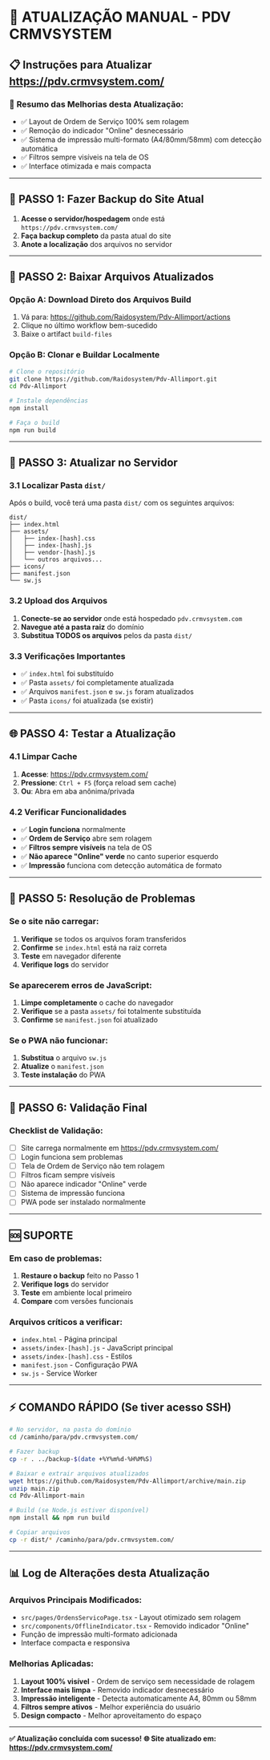 # 🚀 ATUALIZAÇÃO MANUAL - PDV CRMVSYSTEM

## 📋 Instruções para Atualizar https://pdv.crmvsystem.com/

### 🎯 **Resumo das Melhorias desta Atualização:**
- ✅ Layout de Ordem de Serviço 100% sem rolagem
- ✅ Remoção do indicador "Online" desnecessário
- ✅ Sistema de impressão multi-formato (A4/80mm/58mm) com detecção automática
- ✅ Filtros sempre visíveis na tela de OS
- ✅ Interface otimizada e mais compacta

---

## 📁 **PASSO 1: Fazer Backup do Site Atual**

1. **Acesse o servidor/hospedagem** onde está `https://pdv.crmvsystem.com/`
2. **Faça backup completo** da pasta atual do site
3. **Anote a localização** dos arquivos no servidor

---

## 📂 **PASSO 2: Baixar Arquivos Atualizados**

### Opção A: Download Direto dos Arquivos Build
1. Vá para: https://github.com/Raidosystem/Pdv-Allimport/actions
2. Clique no último workflow bem-sucedido
3. Baixe o artifact `build-files`

### Opção B: Clonar e Buildar Localmente
```bash
# Clone o repositório
git clone https://github.com/Raidosystem/Pdv-Allimport.git
cd Pdv-Allimport

# Instale dependências
npm install

# Faça o build
npm run build
```

---

## 🔄 **PASSO 3: Atualizar no Servidor**

### 3.1 Localizar Pasta `dist/`
Após o build, você terá uma pasta `dist/` com os seguintes arquivos:
```
dist/
├── index.html
├── assets/
│   ├── index-[hash].css
│   ├── index-[hash].js
│   ├── vendor-[hash].js
│   └── outros arquivos...
├── icons/
├── manifest.json
└── sw.js
```

### 3.2 Upload dos Arquivos
1. **Conecte-se ao servidor** onde está hospedado `pdv.crmvsystem.com`
2. **Navegue até a pasta raiz** do domínio
3. **Substitua TODOS os arquivos** pelos da pasta `dist/`

### 3.3 Verificações Importantes
- ✅ `index.html` foi substituído
- ✅ Pasta `assets/` foi completamente atualizada
- ✅ Arquivos `manifest.json` e `sw.js` foram atualizados
- ✅ Pasta `icons/` foi atualizada (se existir)

---

## 🌐 **PASSO 4: Testar a Atualização**

### 4.1 Limpar Cache
1. **Acesse**: https://pdv.crmvsystem.com/
2. **Pressione**: `Ctrl + F5` (força reload sem cache)
3. **Ou**: Abra em aba anônima/privada

### 4.2 Verificar Funcionalidades
- ✅ **Login funciona** normalmente
- ✅ **Ordem de Serviço** abre sem rolagem
- ✅ **Filtros sempre visíveis** na tela de OS
- ✅ **Não aparece "Online" verde** no canto superior esquerdo
- ✅ **Impressão** funciona com detecção automática de formato

---

## 🔧 **PASSO 5: Resolução de Problemas**

### Se o site não carregar:
1. **Verifique** se todos os arquivos foram transferidos
2. **Confirme** se `index.html` está na raiz correta
3. **Teste** em navegador diferente
4. **Verifique logs** do servidor

### Se aparecerem erros de JavaScript:
1. **Limpe completamente** o cache do navegador
2. **Verifique** se a pasta `assets/` foi totalmente substituída
3. **Confirme** se `manifest.json` foi atualizado

### Se o PWA não funcionar:
1. **Substitua** o arquivo `sw.js`
2. **Atualize** o `manifest.json`
3. **Teste instalação** do PWA

---

## 📱 **PASSO 6: Validação Final**

### Checklist de Validação:
- [ ] Site carrega normalmente em https://pdv.crmvsystem.com/
- [ ] Login funciona sem problemas
- [ ] Tela de Ordem de Serviço não tem rolagem
- [ ] Filtros ficam sempre visíveis
- [ ] Não aparece indicador "Online" verde
- [ ] Sistema de impressão funciona
- [ ] PWA pode ser instalado normalmente

---

## 🆘 **SUPORTE**

### Em caso de problemas:
1. **Restaure o backup** feito no Passo 1
2. **Verifique logs** do servidor
3. **Teste** em ambiente local primeiro
4. **Compare** com versões funcionais

### Arquivos críticos a verificar:
- `index.html` - Página principal
- `assets/index-[hash].js` - JavaScript principal
- `assets/index-[hash].css` - Estilos
- `manifest.json` - Configuração PWA
- `sw.js` - Service Worker

---

## ⚡ **COMANDO RÁPIDO (Se tiver acesso SSH)**

```bash
# No servidor, na pasta do domínio
cd /caminho/para/pdv.crmvsystem.com/

# Fazer backup
cp -r . ../backup-$(date +%Y%m%d-%H%M%S)

# Baixar e extrair arquivos atualizados
wget https://github.com/Raidosystem/Pdv-Allimport/archive/main.zip
unzip main.zip
cd Pdv-Allimport-main

# Build (se Node.js estiver disponível)
npm install && npm run build

# Copiar arquivos
cp -r dist/* /caminho/para/pdv.crmvsystem.com/
```

---

## 📊 **Log de Alterações desta Atualização**

### Arquivos Principais Modificados:
- `src/pages/OrdensServicoPage.tsx` - Layout otimizado sem rolagem
- `src/components/OfflineIndicator.tsx` - Removido indicador "Online"
- Função de impressão multi-formato adicionada
- Interface compacta e responsiva

### Melhorias Aplicadas:
1. **Layout 100% visível** - Ordem de serviço sem necessidade de rolagem
2. **Interface mais limpa** - Removido indicador desnecessário
3. **Impressão inteligente** - Detecta automaticamente A4, 80mm ou 58mm
4. **Filtros sempre ativos** - Melhor experiência do usuário
5. **Design compacto** - Melhor aproveitamento do espaço

---

**✅ Atualização concluída com sucesso!**
**🌐 Site atualizado em: https://pdv.crmvsystem.com/**
